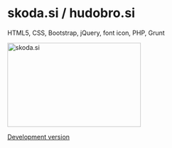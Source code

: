 # skoda.si / hudobro.si

HTML5, CSS, Bootstrap, jQuery, font icon, PHP, Grunt

<a href="http://www.primaprodukcija.si/repo/specto-skoda/" target="_self"><img style="width:300px;height:189px;" src="http://www.primaprodukcija.si/repo/specto-skoda/preview.jpg" alt="skoda.si" /></a>

<a href="http://www.primaprodukcija.si/repo/specto-skoda/" target="_blank">Development version</a>
